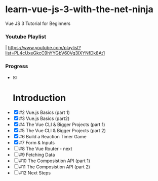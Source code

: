 # learn-vue-js-3-with-the-net-ninja
Vue JS 3 Tutorial for Beginners

### Youtube Playlist
| https://www.youtube.com/playlist?list=PL4cUxeGkcC9hYYGbV60Vq3IXYNfDk8At1

### Progress
- [x] # Introduction
- [x] #2 Vue.js Basics (part 1)
- [x] #3 Vue.js Basics (part2)
- [x] #4 The Vue CLI & Bigger Projects (part 1)
- [x] #5 The Vue CLI & Bigger Projects (part 2)
- [x] #6 Build a Reaction Timer Game
- [x] #7 Form & Inputs
- [ ] #8 The Vue Router - next
- [ ] #9 Fetching Data
- [ ] #10 The Composistion API (part 1)
- [ ] #11 The Composistion API (part 2)
- [ ] #12 Next Steps